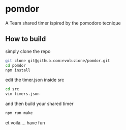 # pomdor
A Team shared timer ispired by the pomodoro tecnique
## How to build
simply clone the repo
```sh
git clone git@github.com:evoluzione/pomdor.git 
cd pomdor
npm install
```
edit the timer.json inside src
```sh
cd src
vim timers.json
```
and then build your shared timer
```sh
npm run make
```
et voilà....
have fun
